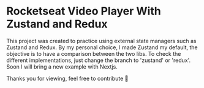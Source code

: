 # Rocketseat Video Player With Zustand and Redux
This project was created to practice using external state managers such as Zustand and Redux.
By my personal choice, I made Zustand my default, the objective is to have a comparison between the two libs.
To check the different implementations, just change the branch to 'zustand' or 'redux'. Soon I will
bring a new example with Nextjs.

Thanks you for viewing, feel free to contribute 👋